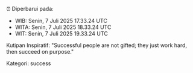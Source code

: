 ⏰ Diperbarui pada:
- WIB: Senin, 7 Juli 2025 17.33.24 UTC
- WITA: Senin, 7 Juli 2025 18.33.24 UTC
- WIT: Senin, 7 Juli 2025 19.33.24 UTC

Kutipan Inspiratif:
"Successful people are not gifted; they just work hard, then succeed on purpose."


Kategori: success

